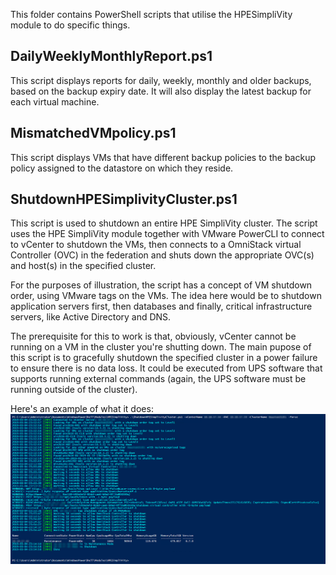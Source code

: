 This folder contains PowerShell scripts that utilise the HPESimpliVity module to do specific things.

## DailyWeeklyMonthlyReport.ps1

This script displays reports for daily, weekly, monthly and older backups, based on the backup expiry date. It will also display the latest backup for each virtual machine.

## MismatchedVMpolicy.ps1

This script displays VMs that have different backup policies to the backup policy assigned to the datastore on which they reside.

## ShutdownHPESimplivityCluster.ps1

This script is used to shutdown an entire HPE SimpliVity cluster. The script uses the HPE SimpliVity module together with VMware PowerCLI to connect to vCenter to shutdown the VMs, then connects to a OmniStack virtual Controller (OVC) in the federation and shuts down the appropriate OVC(s) and  host(s) in the specified cluster.

For the purposes of illustration, the script has a concept of VM shutdown order, using VMware tags on the VMs. The idea here would be to shutdown application servers first, then databases and finally, critical infrastructure servers, like Active Directory and DNS.

The prerequisite for this to work is that, obviously, vCenter cannot be running on a VM in the cluster you're shutting down. The main pupose of this script is to gracefully shutdown the specified cluster in a power failure to ensure there is no data loss. It could be executed from UPS software that supports running external commands (again, the UPS software must be running outside of the cluster). 

Here's an example of what it does:
![This is what the script looks like](/Media/Image%20037.png)


